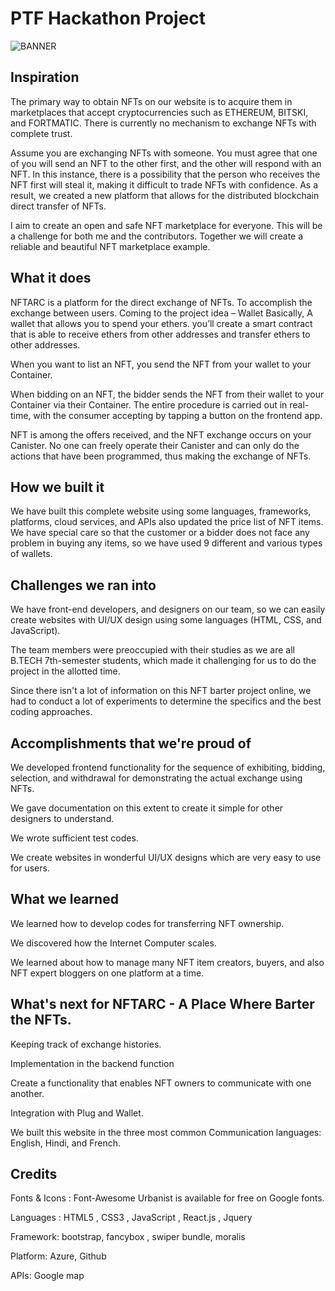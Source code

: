 # PTF Hackathon Project
 
![BANNER](https://user-images.githubusercontent.com/66480577/197377962-c1820e2d-87eb-43e6-84f8-a75e905aa6ce.jpg)

## Inspiration
The primary way to obtain NFTs on our website is to acquire them in marketplaces that accept cryptocurrencies such as ETHEREUM, BITSKI, and FORTMATIC. There is currently no mechanism to exchange NFTs with complete trust.

Assume you are exchanging NFTs with someone. You must agree that one of you will send an NFT to the other first, and the other will respond with an NFT. In this instance, there is a possibility that the person who receives the NFT first will steal it, making it difficult to trade NFTs with confidence. As a result, we created a new platform that allows for the distributed blockchain direct transfer of NFTs.

I aim to create an open and safe NFT marketplace for everyone. This will be a challenge for both me and the contributors. Together we will create a reliable and beautiful NFT marketplace example.
 
## What it does
NFTARC is a platform for the direct exchange of NFTs. To accomplish the exchange between users. Coming to the project idea – Wallet Basically, A wallet that allows you to spend your ethers. you’ll create a smart contract that is able to receive ethers from other addresses and transfer ethers to other addresses.
 
When you want to list an NFT, you send the NFT from your wallet to your Container.

When bidding on an NFT, the bidder sends the NFT from their wallet to your Container via their Container. The entire procedure is carried out in real-time, with the consumer accepting by tapping a button on the frontend app.

NFT is among the offers received, and the NFT exchange occurs on your Canister. No one can freely operate their Canister and can only do the actions that have been programmed, thus making the exchange of NFTs. 
 
## How we built it
We have built this complete website using some languages, frameworks, platforms, cloud services, and APIs  also updated the price list of NFT items. We have special care so that the customer or a bidder does not face any problem in buying any items, so we have used 9 different and various types of wallets.

## Challenges we ran into
We have front-end developers, and designers on our team, so we can easily create websites with UI/UX design using some languages (HTML, CSS, and JavaScript).

The team members were preoccupied with their studies as we are all B.TECH 7th-semester students, which made it challenging for us to do the project in the allotted time.

Since there isn't a lot of information on this NFT barter project online, we had to conduct a lot of experiments to determine the specifics and the best coding approaches.
 
## Accomplishments that we're proud of
We developed frontend functionality for the sequence of exhibiting, bidding, selection, and withdrawal for demonstrating the actual exchange using NFTs.

We gave documentation on this extent to create it simple for other designers to understand.

We wrote sufficient test codes.

We create websites in wonderful UI/UX designs which are very easy to use for users.
 
## What we learned
We learned how to develop codes for transferring NFT ownership.

We discovered how the Internet Computer scales.

We learned about how to manage many NFT item creators, buyers, and also NFT expert bloggers on one platform at a time.
 
## What's next for NFTARC - A Place Where Barter the NFTs.
Keeping track of exchange histories.

Implementation in the backend function

Create a functionality that enables NFT owners to communicate with one another.

Integration with Plug and Wallet.

We built this website in the three most common Communication languages: English, Hindi, and French.

## Credits

Fonts & Icons :
Font-Awesome
Urbanist is available for free on Google fonts.

Languages : HTML5 , CSS3 , JavaScript , React.js , Jquery

Framework: bootstrap, fancybox , swiper bundle, moralis

Platform: Azure, Github

APIs: Google map
